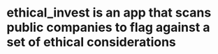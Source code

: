 # ethical_invest is an app that scans public companies to flag against a set of ethical considerations
